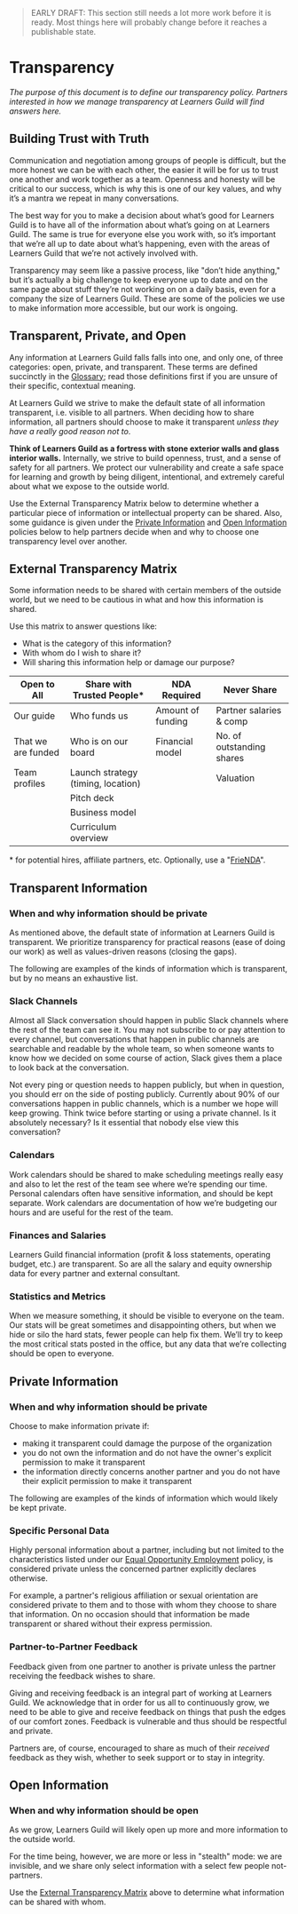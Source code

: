 > EARLY DRAFT: This section still needs a lot more work before it is ready. Most things here will probably change before it reaches a publishable state.

# Transparency

_The purpose of this document is to define our transparency policy. Partners interested in how we manage transparency at Learners Guild will find answers here._

## Building Trust with Truth

Communication and negotiation among groups of people is difficult, but the more honest we can be with each other, the easier it will be for us to trust one another and work together as a team. Openness and honesty will be critical to our success, which is why this is one of our key values, and why it’s a mantra we repeat in many conversations.

The best way for you to make a decision about what’s good for Learners Guild is to have all of the information about what’s going on at Learners Guild. The same is true for everyone else you work with, so it’s important that we’re all up to date about what’s happening, even with the areas of Learners Guild that we’re not actively involved with.

Transparency may seem like a passive process, like "don’t hide anything," but it’s actually a big challenge to keep everyone up to date and on the same page about stuff they’re not working on on a daily basis, even for a company the size of Learners Guild. These are some of the policies we use to make information more accessible, but our work is ongoing.

## Transparent, Private, and Open

Any information at Learners Guild falls falls into one, and only one, of three categories: open, private, and transparent. These terms are defined succinctly in the [Glossary][glossary]; read those definitions first if you are unsure of their specific, contextual meaning.

At Learners Guild we strive to make the default state of all information transparent, i.e. visible to all partners. When deciding how to share information, all partners should choose to make it transparent _unless they have a really good reason not to_.

**Think of Learners Guild as a fortress with stone exterior walls and glass interior walls.** Internally, we strive to build openness, trust, and a sense of safety for all partners. We protect our vulnerability and create a safe space for learning and growth by being diligent, intentional, and extremely careful about what we expose to the outside world.

Use the External Transparency Matrix below to determine whether a particular piece of information or intellectual property can be shared. Also, some guidance is given under the [Private Information](#private-information) and [Open Information](#open-information) policies below to help partners decide when and why to choose one transparency level over another.

## External Transparency Matrix

Some information needs to be shared with certain members of the outside world, but we need to be cautious in what and how this information is shared.

Use this matrix to answer questions like:

- What is the category of this information?
- With whom do I wish to share it?
- Will sharing this information help or damage our purpose?

| Open to All        | Share with Trusted People\*          | NDA Required      | Never Share               |
|--------------------|--------------------------------------|-------------------|---------------------------|
| Our guide          | Who funds us                         | Amount of funding | Partner salaries & comp   |
| That we are funded | Who is on our board                  | Financial model   | No. of outstanding shares |
| Team profiles      | Launch strategy (timing, location)   |                   | Valuation                 |
|                    | Pitch deck                           |                   |                           |
|                    | Business model                       |                   |                           |
|                    | Curriculum overview                  |                   |                           |

\* for potential hires, affiliate partners, etc. Optionally, use a "[FrieNDA](http://randsinrepose.com/archives/friendda/)".

## Transparent Information

### When and why information should be private

As mentioned above, the default state of information at Learners Guild is transparent. We prioritize transparency for practical reasons (ease of doing our work) as well as values-driven reasons (closing the gaps).

The following are examples of the kinds of information which is transparent, but by no means an exhaustive list.

### Slack Channels

Almost all Slack conversation should happen in public Slack channels where the rest of the team can see it. You may not subscribe to or pay attention to every channel, but conversations that happen in public channels are searchable and readable by the whole team, so when someone wants to know how we decided on some course of action, Slack gives them a place to look back at the conversation.

Not every ping or question needs to happen publicly, but when in question, you should err on the side of posting publicly. Currently about 90% of our conversations happen in public channels, which is a number we hope will keep growing. Think twice before starting or using a private channel. Is it absolutely necessary? Is it essential that nobody else view this conversation?

### Calendars

Work calendars should be shared to make scheduling meetings really easy and also to let the rest of the team see where we’re spending our time. Personal calendars often have sensitive information, and should be kept separate. Work calendars are documentation of how we’re budgeting our hours and are useful for the rest of the team.

### Finances and Salaries

Learners Guild financial information (profit & loss statements, operating budget, etc.) are transparent. So are all the salary and equity ownership data for every partner and external consultant.

### Statistics and Metrics

When we measure something, it should be visible to everyone on the team. Our stats will be great sometimes and disappointing others, but when we hide or silo the hard stats, fewer people can help fix them. We’ll try to keep the most critical stats posted in the office, but any data that we’re collecting should be open to everyone.

## Private Information

### When and why information should be private

Choose to make information private if:

- making it transparent could damage the purpose of the organization
- you do not own the information and do not have the owner's explicit permission to make it transparent
- the information directly concerns another partner and you do not have their explicit permission to make it transparent

The following are examples of the kinds of information which would likely be kept private.

### Specific Personal Data

Highly personal information about a partner, including but not limited to the characteristics listed under our [Equal Opportunity Employment][equal-opportunity-employment] policy, is considered private unless the concerned partner explicitly declares otherwise.

For example, a partner's religious affiliation or sexual orientation are considered private to them and to those with whom they choose to share that information. On no occasion should that information be made transparent or shared without their express permission.

### Partner-to-Partner Feedback

Feedback given from one partner to another is private unless the partner receiving the feedback wishes to share.

Giving and receiving feedback is an integral part of working at Learners Guild. We acknowledge that in order for us all to continuously grow, we need to be able to give and receive feedback on things that push the edges of our comfort zones. Feedback is vulnerable and thus should be respectful and private.

Partners are, of course, encouraged to share as much of their _received_ feedback as they wish, whether to seek support or to stay in integrity.

## Open Information

### When and why information should be open

As we grow, Learners Guild will likely open up more and more information to the outside world.

For the time being, however, we are more or less in "stealth" mode: we are invisible, and we share only select information with a select few people not-partners.

Use the [External Transparency Matrix](#External-Transparency-Matrix) above to determine what information can be shared with whom.

[glossary]: ../GLOSSARY
[equal-opportunity-employment]: ../Employment-Policies/Equal-Opportunity-Employment.md
